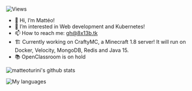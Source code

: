 ![Views](https://komarev.com/ghpvc/?username=matteoturini)

- 👋 Hi, I’m Mattéo!
- 👀 I’m interested in Web development and Kubernetes!
- 📫 How to reach me: gh@8x13b.tk
- 🏗️ Currently working on CraftyMC, a Minecraft 1.8 server! It will run on Docker, Velocity, MongoDB, Redis and Java 15.
- 📚 OpenClassroom is on hold

![matteoturini's github stats](https://github-readme-stats.vercel.app/api?username=matteoturini&theme=dark&show_icons=true)

![My languages](https://github-readme-stats.vercel.app/api/top-langs/?username=matteoturini&theme=dark&show_icons=true)
